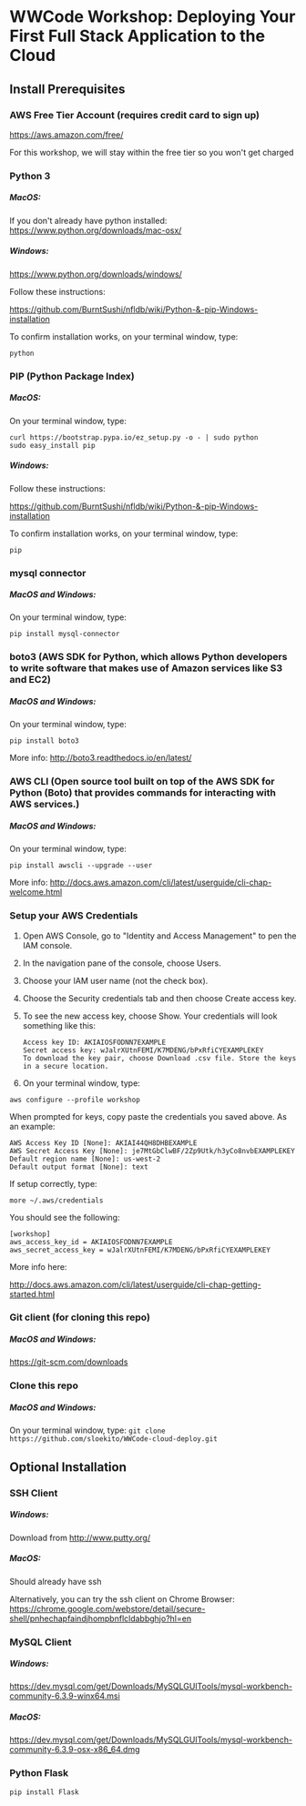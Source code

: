 # WWCode Workshop: Deploying Your First Full Stack Application to the Cloud

## Install Prerequisites

### AWS Free Tier Account (requires credit card to sign up)

https://aws.amazon.com/free/

For this workshop, we will stay within the free tier so you won't get charged


### Python 3
##### MacOS: 

If you don't already have python installed:
https://www.python.org/downloads/mac-osx/

##### Windows: 

https://www.python.org/downloads/windows/

Follow these instructions:

https://github.com/BurntSushi/nfldb/wiki/Python-&-pip-Windows-installation


To confirm installation works, on your terminal window, type:

```
python
```

### PIP (Python Package Index)
##### MacOS: 

On your terminal window, type:

```
curl https://bootstrap.pypa.io/ez_setup.py -o - | sudo python
sudo easy_install pip
```

##### Windows: 

Follow these instructions:

https://github.com/BurntSushi/nfldb/wiki/Python-&-pip-Windows-installation


To confirm installation works, on your terminal window, type:

```
pip
```


### mysql connector
##### MacOS and Windows:

On your terminal window, type:

```pip install mysql-connector```


### boto3 (AWS SDK for Python, which allows Python developers to write software that makes use of Amazon services like S3 and EC2)

##### MacOS and Windows:

On your terminal window, type:

```pip install boto3```

More info: http://boto3.readthedocs.io/en/latest/

### AWS CLI (Open source tool built on top of the AWS SDK for Python (Boto) that provides commands for interacting with AWS services.)

##### MacOS and Windows:

On your terminal window, type:

```pip install awscli --upgrade --user```

More info: http://docs.aws.amazon.com/cli/latest/userguide/cli-chap-welcome.html

### Setup your AWS Credentials


1. Open AWS Console, go to "Identity and Access Management" to pen the IAM console.

1. In the navigation pane of the console, choose Users.

1. Choose your IAM user name (not the check box).

1. Choose the Security credentials tab and then choose Create access key.

1. To see the new access key, choose Show. Your credentials will look something like this:

    ```
    Access key ID: AKIAIOSFODNN7EXAMPLE
    Secret access key: wJalrXUtnFEMI/K7MDENG/bPxRfiCYEXAMPLEKEY
    To download the key pair, choose Download .csv file. Store the keys in a secure location.
    ```

1. On your terminal window, type:
```
aws configure --profile workshop
```
When prompted for keys, copy paste the credentials you saved above. As an example:

```
AWS Access Key ID [None]: AKIAI44QH8DHBEXAMPLE
AWS Secret Access Key [None]: je7MtGbClwBF/2Zp9Utk/h3yCo8nvbEXAMPLEKEY
Default region name [None]: us-west-2
Default output format [None]: text
```

If setup correctly, type:

```
more ~/.aws/credentials

```

You should see the following:
```
[workshop]
aws_access_key_id = AKIAIOSFODNN7EXAMPLE
aws_secret_access_key = wJalrXUtnFEMI/K7MDENG/bPxRfiCYEXAMPLEKEY
```

More info here:

http://docs.aws.amazon.com/cli/latest/userguide/cli-chap-getting-started.html


### Git client (for cloning this repo)
##### MacOS and Windows: 

https://git-scm.com/downloads


### Clone this repo
##### MacOS and Windows:

On your terminal window, type:
```git clone https://github.com/sloekito/WWCode-cloud-deploy.git```


## Optional Installation

### SSH Client

##### Windows:

Download from http://www.putty.org/

##### MacOS:

Should already have ssh

Alternatively, you can try the ssh client on Chrome Browser: https://chrome.google.com/webstore/detail/secure-shell/pnhechapfaindjhompbnflcldabbghjo?hl=en


### MySQL Client

##### Windows:
https://dev.mysql.com/get/Downloads/MySQLGUITools/mysql-workbench-community-6.3.9-winx64.msi

##### MacOS:
https://dev.mysql.com/get/Downloads/MySQLGUITools/mysql-workbench-community-6.3.9-osx-x86_64.dmg

### Python Flask

```pip install Flask```
